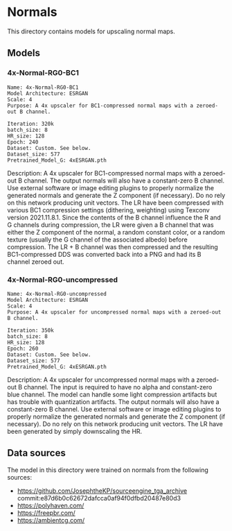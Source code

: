 # Normals

This directory contains models for upscaling normal maps.

## Models

### 4x-Normal-RG0-BC1

```
Name: 4x-Normal-RG0-BC1
Model Architecture: ESRGAN
Scale: 4
Purpose: A 4x upscaler for BC1-compressed normal maps with a zeroed-out B channel.

Iteration: 320k
batch_size: 8
HR_size: 128
Epoch: 240
Dataset: Custom. See below.
Dataset_size: 577
Pretrained_Model_G: 4xESRGAN.pth
```

Description: A 4x upscaler for BC1-compressed normal maps with a zeroed-out B channel.
The output normals will also have a constant-zero B channel. Use external software or image editing plugins to properly normalize the generated normals and generate the Z component (if necessary). Do no rely on this network producing unit vectors.
The LR have been compressed with various BC1 compression settings (dithering, weighting) using Texconv version 2021.11.8.1. Since the contents of the B channel influence the R and G channels during compression, the LR were given a B channel that was either the Z component of the normal, a random constant color, or a random texture (usually the G channel of the associated albedo) before compression. The LR + B channel was then compressed and the resulting BC1-compressed DDS was converted back into a PNG and had its B channel zeroed out.

### 4x-Normal-RG0-uncompressed

```
Name: 4x-Normal-RG0-uncompressed
Model Architecture: ESRGAN
Scale: 4
Purpose: A 4x upscaler for uncompressed normal maps with a zeroed-out B channel.

Iteration: 350k
batch_size: 8
HR_size: 128
Epoch: 260
Dataset: Custom. See below.
Dataset_size: 577
Pretrained_Model_G: 4xESRGAN.pth
```

Description: A 4x upscaler for uncompressed normal maps with a zeroed-out B channel.
The input is required to have no alpha and constant-zero blue channel. The model can handle some light compression artifacts but has trouble with quantization artifacts.
The output normals will also have a constant-zero B channel. Use external software or image editing plugins to properly normalize the generated normals and generate the Z component (if necessary). Do no rely on this network producing unit vectors.
The LR have been generated by simply downscaling the HR.


## Data sources

The model in this directory were trained on normals from the following sources:

- https://github.com/JosephtheKP/sourceengine_tga_archive commit:e87d6b0c62672dafcca0af94f0dfbd20487e80d3
- https://polyhaven.com/
- https://freepbr.com/
- https://ambientcg.com/
